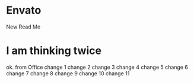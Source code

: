 # Envato
New Read Me
# I am thinking twice
ok.
from Office
change 1
change 2
change 3
change 4
change 5
change 6
change 7
change 8
change 9
change 10
change 11
 